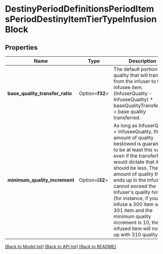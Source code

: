 # DestinyPeriodDefinitionsPeriodItemsPeriodDestinyItemTierTypeInfusionBlock

## Properties

Name | Type | Description | Notes
------------ | ------------- | ------------- | -------------
**base_quality_transfer_ratio** | Option<**f32**> | The default portion of quality that will transfer from the infuser to the infusee item. (InfuserQuality - InfuseeQuality) * baseQualityTransferRatio = base quality transferred. | [optional]
**minimum_quality_increment** | Option<**i32**> | As long as InfuserQuality > InfuseeQuality, the amount of quality bestowed is guaranteed to be at least this value, even if the transferRatio would dictate that it should be less. The total amount of quality that ends up in the Infusee cannot exceed the Infuser's quality however (for instance, if you infuse a 300 item with a 301 item and the minimum quality increment is 10, the infused item will not end up with 310 quality) | [optional]

[[Back to Model list]](../README.md#documentation-for-models) [[Back to API list]](../README.md#documentation-for-api-endpoints) [[Back to README]](../README.md)


